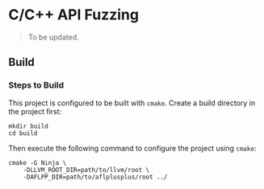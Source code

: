 # C/C++ API Fuzzing

> To be updated.

## Build

### Steps to Build

This project is configured to be built with `cmake`. Create a build directory
in the project first:

```shell
mkdir build
cd build
```

Then execute the following command to configure the project using `cmake`:

```shell
cmake -G Ninja \
    -DLLVM_ROOT_DIR=path/to/llvm/root \
    -DAFLPP_DIR=path/to/aflplusplus/root ../
```
